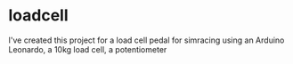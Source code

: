 # loadcell

I've created this project for a load cell pedal for simracing using an Arduino Leonardo, a 10kg load cell, a potentiometer
